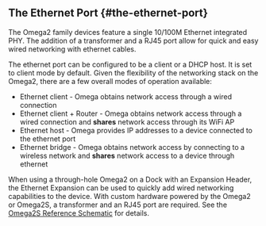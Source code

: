## The Ethernet Port {#the-ethernet-port}

The Omega2 family devices feature a single 10/100M Ethernet integrated PHY. The addition of a transformer and a RJ45 port allow for quick and easy wired networking with ethernet cables. 


The ethernet port can be configured to be a client or a DHCP host. It is set to client mode by default. Given the flexibility of the networking stack on the Omega2, there are a few overall modes of operation available:

* Ethernet client - Omega obtains network access through a wired connection
* Ethernet client + Router - Omega obtains network access through a wired connection and **shares** network access through its WiFi AP
* Ethernet host - Omega provides IP addresses to a device connected to the ethernet port
* Ethernet bridge - Omega obtains network access by connecting to a wireless network and **shares** network access to a device through ethernet

When using a through-hole Omega2 on a Dock with an Expansion Header, the Ethernet Expansion can be used to quickly add wired networking capabilities to the device. With custom hardware powered by the Omega2 or Omega2S, a transformer and an RJ45 port are required. See the [Omega2S Reference Schematic](https://github.com/OnionIoT/Omega2/blob/master/Schematics/Omega2S-Reference-Schematic.pdf) for details.


<!-- ethernet client and ethernet host explanation  -->
```{r child = './ethernet-port-content.md'}
```
